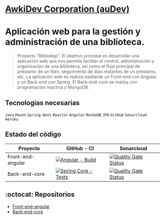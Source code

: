 # [AwkiDev Corporation (auDev)](http://awkidev.es)
# Aplicación web para la gestión y administración de una biblioteca.
> Proyecto "BiblioApp". El objetivo principal es desarrollar una aplicación web que nos permita facilitar el control, administración y organización de una biblioteca, así como el flujo principal de préstamo de un libro, seguimiento de días restantes de un préstamo, etc. La aplicación web es realiza mediante un Front-end con Angular y un Back-end con Spring. El Back-end-core se realiza con programación reactiva y MongoDB.

## Tecnologías necesarias
`Java` `Maven` `Spring-Boot` `Reactor` `Angular` `MondoDB` `JPA` `GitHub` `Sonarcloud` `Heroku`


## Estado del código
Proyecto | GitHub - CI | Sonarcloud
-- | -- | --
Front-end-angular | [![Angular - Build](https://github.com/miw-upm/betca-tpv-user/workflows/Spring%20User%20-%20Tests/badge.svg)](https://github.com/crismartin/biblio-angular/actions) | [![Quality Gate Status](https://sonarcloud.io/api/project_badges/measure?project=crismartin_biblio-angular&metric=alert_status)](https://sonarcloud.io/summary/new_code?id=crismartin_biblio-angular&branch=develop)
Back-end-core | [![Spring Core - Tests](https://github.com/miw-upm/betca-tpv-core/workflows/Spring%20Core%20-%20Tests/badge.svg)](https://github.com/crismartin/biblio-core/actions) | [![Quality Gate Status](https://sonarcloud.io/api/project_badges/measure?project=crismartin_biblio-core&metric=alert_status)](https://sonarcloud.io/summary/new_code?id=crismartin_biblio-core&branch=develop)


## :octocat: Repositorios
* [Front-end-angular](https://github.com/crismartin/biblio-angular)
* [Back-end-core](https://github.com/crismartin/biblio-core)
